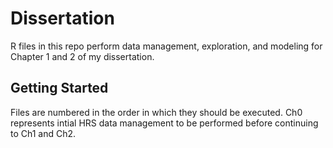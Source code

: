 # Dissertation

R files in this repo perform data management, exploration, and modeling for Chapter 1 and 2 of my dissertation. 

## Getting Started

Files are numbered in the order in which they should be executed. Ch0 represents intial HRS data management to be performed before continuing to Ch1 and Ch2. 
